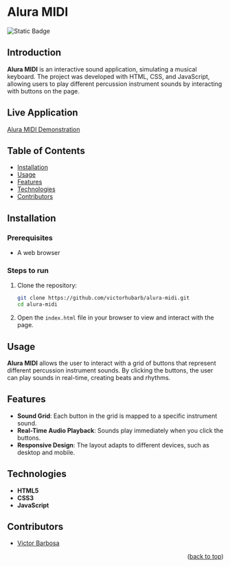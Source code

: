 # Alura MIDI <a name="readme-top"></a>
![Static Badge](https://img.shields.io/badge/status-completed-green?style=for-the-badge)

## Introduction
**Alura MIDI** is an interactive sound application, simulating a musical keyboard. The project was developed with HTML, CSS, and JavaScript, allowing users to play different percussion instrument sounds by interacting with buttons on the page.

## Live Application
[Alura MIDI Demonstration](https://alura-midi-sigma-sable.vercel.app)

## Table of Contents
- [Installation](#installation)
- [Usage](#usage)
- [Features](#features)
- [Technologies](#technologies)
- [Contributors](#contributors)

## Installation

### Prerequisites
- A web browser

### Steps to run
1. Clone the repository:
   ```bash
   git clone https://github.com/victorhubarb/alura-midi.git
   cd alura-midi
   ```
2. Open the `index.html` file in your browser to view and interact with the page.

## Usage
**Alura MIDI** allows the user to interact with a grid of buttons that represent different percussion instrument sounds. By clicking the buttons, the user can play sounds in real-time, creating beats and rhythms.

## Features
- **Sound Grid**: Each button in the grid is mapped to a specific instrument sound.
- **Real-Time Audio Playback**: Sounds play immediately when you click the buttons.
- **Responsive Design**: The layout adapts to different devices, such as desktop and mobile.

## Technologies
- **HTML5**
- **CSS3**
- **JavaScript**

## Contributors
- [Victor Barbosa](https://github.com/victorhubarb)
<p align="right">(<a href="#readme-top">back to top</a>)</p>
